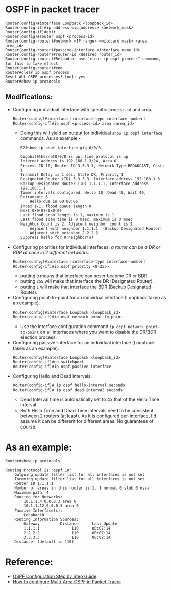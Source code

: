 # OSPF in packet tracer

```
Router(config)#interface Loopback <loopback_id>
Router(config-if)#ip address <ip_address> <network_mask>
Router(config-if)#exit
Router(config)#router ospf <process-id>
Router(config-router)#network <IP range> <wildcard mask> <area area_id>
Router(config-router)#passive-interface <interface_name_id>
Router(config-router)#router-id <desired router_id>
Router(config-router)#Reload or use "clear ip ospf process" command, for this to take effect
Router(config-router)#end
Router#clear ip ospf process
Reset ALL OSPF processes? [no]: yes
Router#show ip protocols
```

## Modifications:
- Configuring individual interface with specific `process-id` and `area`.
    ```
    Router(config)#interface [interface-type interface-number]
    Router(config-if)#ip ospf <process-id> area <area_id>
    ```
    - Doing this will yield an output for individual `show ip ospf interface` commands. As an example - 
        ```
        R2#show ip ospf interface gig 0/0/0

        GigabitEthernet0/0/0 is up, line protocol is up
        Internet address is 192.168.1.3/24, Area 0
        Process ID 10, Router ID 3.3.3.3, Network Type BROADCAST, Cost: 1
        Transmit Delay is 1 sec, State DR, Priority 1
        Designated Router (ID) 3.3.3.3, Interface address 192.168.1.3
        Backup Designated Router (ID) 1.1.1.1, Interface address 192.168.1.1
        Timer intervals configured, Hello 10, Dead 40, Wait 40, Retransmit 5
            Hello due in 00:00:06
        Index 1/1, flood queue length 0
        Next 0x0(0)/0x0(0)
        Last flood scan length is 1, maximum is 1
        Last flood scan time is 0 msec, maximum is 0 msec
        Neighbor Count is 2, Adjacent neighbor count is 2
            Adjacent with neighbor 1.1.1.1  (Backup Designated Router)
            Adjacent with neighbor 2.2.2.2
        Suppress hello for 0 neighbor(s)
        ```
- Configuring priorities for individual interfaces, *a router can be a DR or BDR at once in 2 different networks*.
    ```
    Router(config)#interface [interface-type interface-number]
    Router(config-if)#ip ospf priority <0-255>
    ```
    - putting `0` means that interface can never become DR or BDR.
    - putting `255` will make that interface the DR (Designated Router).
    - putting `1` will make that interface the BDR (Backup Designated Router).
- Configuring point-to-point for an individual interface (Loopback taken as an example).
    ```
    Router(config)#interface Loopback <loopback_id>
    Router(config-if)#ip ospf network point-to-point
    ```
    - Use the interface configuration command `ip ospf network point-to-point` on all interfaces where you want to disable the DR/BDR election process.
- Configuring passive-interface for an individual interface (Loopback taken as an example).
    ```
    Router(config)#interface Loopback <loopback_id>
    Router(config-if)#no switchport
    Router(config-if)#ip ospf passive-interface
    ```
- Configuring Hello and Dead intervals.
    ```
    Router(config-if)# ip ospf hello-interval seconds
    Router(config-if)# ip ospf dead-interval seconds
    ```
    - Dead Interval time is automatically set to 4x that of the Hello Time interval.
    - Both Hello Time and Dead Time intervals need to be consistent between 2 routers (at least). As it is configured per-interface, I'd assume it can be different for different areas. No guarantees of course.

# As an example:

```
Router#show ip protocols 

Routing Protocol is "ospf 10"
    Outgoing update filter list for all interfaces is not set 
    Incoming update filter list for all interfaces is not set 
    Router ID 1.1.1.1
    Number of areas in this router is 1. 1 normal 0 stub 0 nssa
    Maximum path: 4
    Routing for Networks:
        10.1.1.4 0.0.0.3 area 0
        10.1.1.12 0.0.0.3 area 0
    Passive Interface(s): 
        Loopback0
    Routing Information Sources:  
        Gateway         Distance      Last Update 
        1.1.1.1              110      00:07:14
        2.2.2.2              110      00:07:14
        3.3.3.3              110      00:07:14
    Distance: (default is 110)
```

# Reference:

- [OSPF Configuration Step by Step Guide](https://www.computernetworkingnotes.com/ccna-study-guide/ospf-configuration-step-by-step-guide.html)
- [How to configure Multi-Area OSPF in Packet Tracer](https://computernetworking747640215.wordpress.com/2019/11/06/how-to-configure-multi-area-ospf-in-packet-tracer/)
